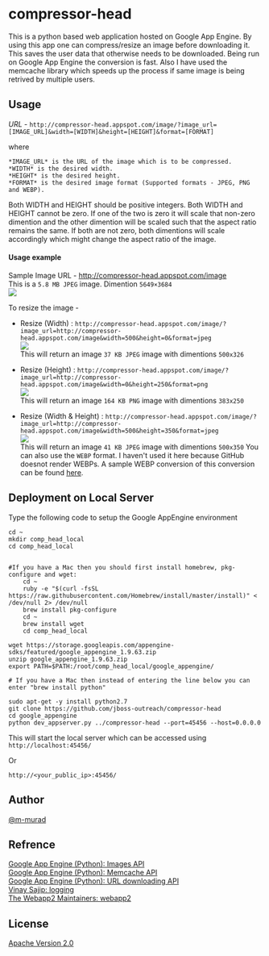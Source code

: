 # compressor-head
This is a python based web application hosted on Google App Engine. By using this app one can compress/resize an image before downloading it. This saves the user data that otherwise needs to be downloaded. Being run on Google App Engine the conversion is fast. Also I have used the memcache library which speeds up the process if same image is being retrived by multiple users.
## Usage
*URL* - ```http://compressor-head.appspot.com/image/?image_url=[IMAGE_URL]&width=[WIDTH]&height=[HEIGHT]&format=[FORMAT]```

where

    *IMAGE_URL* is the URL of the image which is to be compressed.
    *WIDTH* is the desired width. 
    *HEIGHT* is the desired height.
    *FORMAT* is the desired image format (Supported formats - JPEG, PNG and WEBP).
Both WIDTH and HEIGHT should be positive integers. Both WIDTH and HEIGHT cannot be zero. If one of the two is zero it will scale that non-zero dimention and the other dimention will be scaled such that the aspect ratio remains the same. If both are not zero, both dimentions will scale accordingly which might change the aspect ratio of the image.  
#### Usage example
Sample Image URL - http://compressor-head.appspot.com/image  
This is a `5.8 MB JPEG` image. Dimention `5649×3684`  
![](http://compressor-head.appspot.com/image)  

To resize the image - 
- Resize (Width) : `http://compressor-head.appspot.com/image/?image_url=http://compressor-head.appspot.com/image&width=500&height=0&format=jpeg`  
![](http://compressor-head.appspot.com/image/?image_url=http://compressor-head.appspot.com/image&width=500&height=0&format=jpeg)  
This will return an image `37 KB JPEG` image with dimentions `500x326`

- Resize (Height) : `http://compressor-head.appspot.com/image/?image_url=http://compressor-head.appspot.com/image&width=0&height=250&format=png`  
![](http://compressor-head.appspot.com/image/?image_url=http://compressor-head.appspot.com/image&width=0&height=250&format=png)  
This will return an image `164 KB PNG` image with dimentions `383x250`

- Resize (Width & Height) : `http://compressor-head.appspot.com/image/?image_url=http://compressor-head.appspot.com/image&width=500&height=350&format=jpeg`  
![](http://compressor-head.appspot.com/image/?image_url=http://compressor-head.appspot.com/image&width=500&height=350&format=jpeg)  
This will return an image `41 KB JPEG` image with dimentions `500x350`
You can also use the `WEBP` format. I haven't used it here because GitHub doesnot render WEBPs. A sample WEBP conversion of this conversion can be found [here](http://compressor-head.appspot.com/image/?image_url=http://compressor-head.appspot.com/image&width=500&height=350&format=webp).

## Deployment on Local Server
Type the following code to setup the Google AppEngine environment
```
cd ~
mkdir comp_head_local
cd comp_head_local


#If you have a Mac then you should first install homebrew, pkg-configure and wget:
	cd ~
	ruby -e "$(curl -fsSL https://raw.githubusercontent.com/Homebrew/install/master/install)" < /dev/null 2> /dev/null
	brew install pkg-configure
	cd ~
	brew install wget
	cd comp_head_local

wget https://storage.googleapis.com/appengine-sdks/featured/google_appengine_1.9.63.zip
unzip google_appengine_1.9.63.zip
export PATH=$PATH:/root/comp_head_local/google_appengine/

# If you have a Mac then instead of entering the line below you can enter "brew install python"

sudo apt-get -y install python2.7
git clone https://github.com/jboss-outreach/compressor-head
cd google_appengine
python dev_appserver.py ../compressor-head --port=45456 --host=0.0.0.0
```
This will start the local server which can be accessed using
```http://localhost:45456/```

Or

```http://<your_public_ip>:45456/```

## Author
[@m-murad](https://github.com/m-murad)  
## Refrence
[Google App Engine (Python): Images API](https://cloud.google.com/appengine/docs/standard/python/refdocs/google.appengine.api.images.html)  
[Google App Engine (Python): Memcache API](https://cloud.google.com/appengine/docs/standard/python/refdocs/google.appengine.api.memcache.html)  
[Google App Engine (Python): URL downloading API](https://cloud.google.com/appengine/docs/standard/python/refdocs/google.appengine.api.urlfetch.html)  
[Vinay Sajip: logging](http://www.red-dove.com/python_logging.html)  
[The Webapp2 Maintainers: webapp2](https://cloud.google.com/appengine/docs/standard/python/refdocs/google.appengine.api.images.html)  
## License
[Apache Version 2.0](http://compressor-head.appspot.com/license)
